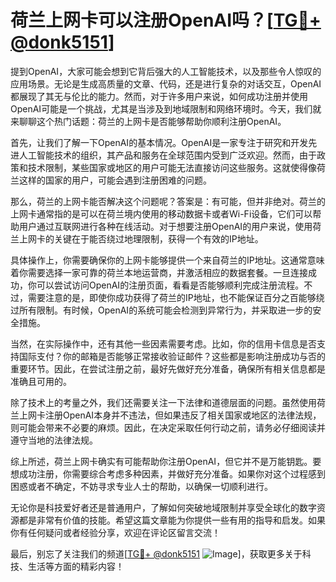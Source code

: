 # 荷兰上网卡可以注册OpenAI吗？[[TG💪+ @donk5151](https://t.me/s/donk5151)]

提到OpenAI，大家可能会想到它背后强大的人工智能技术，以及那些令人惊叹的应用场景。无论是生成高质量的文章、代码，还是进行复杂的对话交互，OpenAI都展现了其无与伦比的能力。然而，对于许多用户来说，如何成功注册并使用OpenAI可能是一个挑战，尤其是当涉及到地域限制和网络环境时。今天，我们就来聊聊这个热门话题：荷兰的上网卡是否能够帮助你顺利注册OpenAI。

首先，让我们了解一下OpenAI的基本情况。OpenAI是一家专注于研究和开发先进人工智能技术的组织，其产品和服务在全球范围内受到广泛欢迎。然而，由于政策和技术限制，某些国家或地区的用户可能无法直接访问这些服务。这就使得像荷兰这样的国家的用户，可能会遇到注册困难的问题。

那么，荷兰的上网卡能否解决这个问题呢？答案是：有可能，但并非绝对。荷兰的上网卡通常指的是可以在荷兰境内使用的移动数据卡或者Wi-Fi设备，它们可以帮助用户通过互联网进行各种在线活动。对于想要注册OpenAI的用户来说，使用荷兰上网卡的关键在于能否绕过地理限制，获得一个有效的IP地址。

具体操作上，你需要确保你的上网卡能够提供一个来自荷兰的IP地址。这通常意味着你需要选择一家可靠的荷兰本地运营商，并激活相应的数据套餐。一旦连接成功，你可以尝试访问OpenAI的注册页面，看看是否能够顺利完成注册流程。不过，需要注意的是，即使你成功获得了荷兰的IP地址，也不能保证百分之百能够绕过所有限制。有时候，OpenAI的系统可能会检测到异常行为，并采取进一步的安全措施。

当然，在实际操作中，还有其他一些因素需要考虑。比如，你的信用卡信息是否支持国际支付？你的邮箱是否能够正常接收验证邮件？这些都是影响注册成功与否的重要环节。因此，在尝试注册之前，最好先做好充分准备，确保所有相关信息都是准确且可用的。

除了技术上的考量之外，我们还需要关注一下法律和道德层面的问题。虽然使用荷兰上网卡注册OpenAI本身并不违法，但如果违反了相关国家或地区的法律法规，则可能会带来不必要的麻烦。因此，在决定采取任何行动之前，请务必仔细阅读并遵守当地的法律法规。

综上所述，荷兰上网卡确实有可能帮助你注册OpenAI，但它并不是万能钥匙。要想成功注册，你需要综合考虑多种因素，并做好充分准备。如果你对这个过程感到困惑或者不确定，不妨寻求专业人士的帮助，以确保一切顺利进行。

无论你是科技爱好者还是普通用户，了解如何突破地域限制并享受全球化的数字资源都是非常有价值的技能。希望这篇文章能为你提供一些有用的指导和启发。如果你有任何疑问或者经验分享，欢迎在评论区留言交流！

最后，别忘了关注我们的频道[[TG💪+ @donk5151](https://t.me/s/donk5151) ![Image](https://i.postimg.cc/rwNCRYN7/Snipaste-2025-04-30-17-27-05.png)]，获取更多关于科技、生活等方面的精彩内容！
